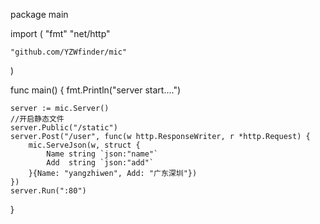 package main

import (
	"fmt"
	"net/http"

	"github.com/YZWfinder/mic"
)

func main() {
	fmt.Println("server start....")

	server := mic.Server()
	//开启静态文件
	server.Public("/static")
	server.Post("/user", func(w http.ResponseWriter, r *http.Request) {
		mic.ServeJson(w, struct {
			Name string `json:"name"`
			Add  string `json:"add"`
		}{Name: "yangzhiwen", Add: "广东深圳"})
	})
	server.Run(":80")
}
